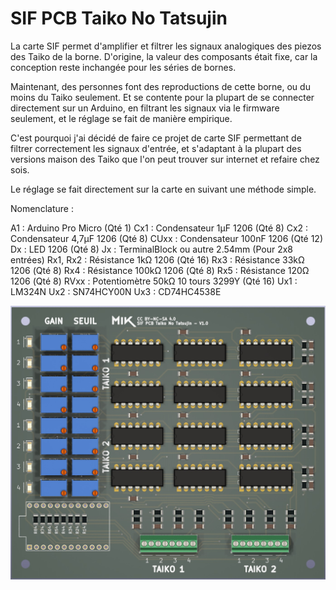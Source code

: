 # SIF PCB Taiko No Tatsujin
La carte SIF permet d'amplifier et filtrer les signaux analogiques des piezos des Taiko de la borne. D'origine, la valeur des composants était fixe, car la conception reste inchangée pour les séries de bornes.

Maintenant, des personnes font des reproductions de cette borne, ou du moins du Taiko seulement. Et se contente pour la plupart de se connecter directement sur un Arduino, en filtrant les signaux via le firmware seulement, et le réglage se fait de manière empirique.

C'est pourquoi j'ai décidé de faire ce projet de carte SIF permettant de filtrer correctement les signaux d'entrée, et s'adaptant à la plupart des versions maison des Taiko que l'on peut trouver sur internet et refaire chez sois.

Le réglage se fait directement sur la carte en suivant une méthode simple.

Nomenclature :

A1 : Arduino Pro Micro (Qté 1)
Cx1 : Condensateur 1µF 1206 (Qté 8)
Cx2 : Condensateur 4,7µF 1206 (Qté 8)
CUxx : Condensateur 100nF 1206 (Qté 12)
Dx : LED 1206 (Qté 8)
Jx : TerminalBlock ou autre 2.54mm (Pour 2x8 entrées)
Rx1, Rx2 : Résistance 1kΩ 1206 (Qté 16)
Rx3 : Résistance 33kΩ 1206 (Qté 8)
Rx4 : Résistance 100kΩ 1206 (Qté 8)
Rx5 : Résistance 120Ω 1206 (Qté 8)
RVxx : Potentiomètre 50kΩ 10 tours 3299Y (Qté 16)
Ux1 : LM324N
Ux2 : SN74HCY00N
Ux3 : CD74HC4538E

![alt text](https://github.com/Mik027/SIF-PCB-Taiko-No-Tatsijin/blob/main/SIF%20PCB%20FACE.jpg)
